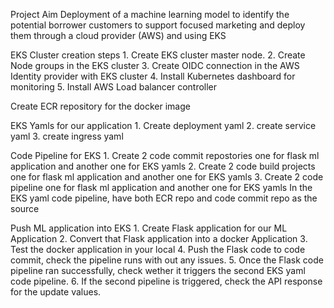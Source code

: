 Project Aim
Deployment of a machine learning model to identify the potential borrower customers to support focused marketing and deploy them through a cloud provider (AWS) and using EKS

EKS Cluster creation steps
    1. Create EKS cluster master node.
    2. Create Node groups in the EKS cluster
    3. Create OIDC connection in the AWS Identity provider with EKS cluster
    4. Install Kubernetes dashboard for monitoring
    5. Install AWS Load balancer controller

Create ECR repository for the docker image

EKS Yamls for our application
    1. Create deployment yaml
    2. create service yaml
    3. create ingress yaml


Code Pipeline for EKS
    1. Create 2 code commit repostories
        one for flask ml application and another one for EKS yamls
    2. Create 2 code build projects
        one for flask ml application and another one for EKS yamls
    3. Create 2 code pipeline 
        one for flask ml application and another one for EKS yamls
        In the EKS yaml code pipeline, have both ECR repo and code commit repo as the source


Push ML application into EKS
    1. Create Flask application for our ML Application
    2. Convert that Flask application into a docker Application
    3. Test the docker application in your local
    4. Push the Flask code to code commit, check the pipeline runs with out any issues. 
    5. Once the Flask code pipeline ran successfully, check wether it triggers the second EKS yaml code pipeline. 
    6. If the second pipeline is triggered, check the API response for the update values.
